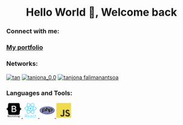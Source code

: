 <h1 align="center">Hello World 👋, Welcome back</h1>
<h3 align="left">Connect with me:</h3>
<h3 align="left"><a href="https://tanjona12.github.io/portfolio/">My portfolio<a/></h3>
<h3 align="left">Networks:</h3>
<p align="left">
<a href="https://fb.com/tan" target="blank"><img align="center" src="https://raw.githubusercontent.com/rahuldkjain/github-profile-readme-generator/master/src/images/icons/Social/facebook.svg" alt="tan" height="30" width="40" /></a>
<a href="https://instagram.com/tanjona_0.0" target="blank"><img align="center" src="https://raw.githubusercontent.com/rahuldkjain/github-profile-readme-generator/master/src/images/icons/Social/instagram.svg" alt="tanjona_0.0" height="30" width="40" /></a>
<a href="https://linkedin.com/in/tanjona falimanantsoa" target="blank"><img align="center" src="https://raw.githubusercontent.com/rahuldkjain/github-profile-readme-generator/master/src/images/icons/Social/linked-in-alt.svg" alt="tanjona falimanantsoa" height="30" width="40" /></a>
</p>

<h3 align="left">Languages and Tools:</h3> <a href="https://getbootstrap.com" target="_blank" rel="noreferrer"> <img src="https://raw.githubusercontent.com/devicons/devicon/master/icons/bootstrap/bootstrap-plain-wordmark.svg" alt="bootstrap" width="40" height="40"/> </a> <a href="https://reactjs.org/" target="_blank" rel="noreferrer"> <img src="https://raw.githubusercontent.com/devicons/devicon/master/icons/react/react-original-wordmark.svg" alt="react" width="40" height="40"/> </a> <a href="https://www.php.net" target="_blank" rel="noreferrer"> <img src="https://raw.githubusercontent.com/devicons/devicon/master/icons/php/php-original.svg" alt="php" width="40" height="40"/> </a> <a href="https://developer.mozilla.org/en-US/docs/Web/JavaScript" target="_blank" rel="noreferrer"> <img src="https://raw.githubusercontent.com/devicons/devicon/master/icons/javascript/javascript-original.svg" alt="javascript" width="40" height="40"/> </a> </p>
